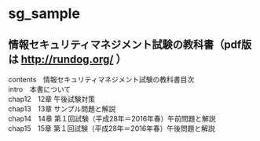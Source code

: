 # sg_sample
情報セキュリティマネジメント試験の教科書（pdf版は http://rundog.org/ ）
---
contents　情報セキュリティマネジメント試験の教科書目次  
intro　本書について  
chap12　12章 午後試験対策  
chap13　13章 サンプル問題と解説  
chap14　14章 第１回試験（平成28年＝2016年春）午前問題と解説  
chap15　15章 第１回試験（平成28年＝2016年春）午後問題と解説  
